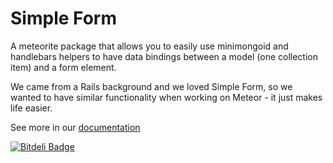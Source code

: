 # Simple Form

A meteorite package that allows you to easily use minimongoid and handlebars helpers to have data bindings between a model (one collection item) and a form element.

We came from a Rails background and we loved Simple Form, so we wanted to have similar functionality when working on Meteor - it just makes life easier.

See more in our [documentation](http://github.differential.io/simple-form/)


[![Bitdeli Badge](https://d2weczhvl823v0.cloudfront.net/BeDifferential/simple-form/trend.png)](https://bitdeli.com/free "Bitdeli Badge")

